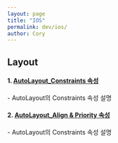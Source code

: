 ```yaml
---
layout: page
title: "IOS"
permalink: dev/ios/
author: Cory
---
```


## Layout
#### 1. [AutoLayout_Constraints 속성](https://lee-kyungseok.github.io/dev/ios/autolayout-constraint)
\- AutoLayout의 Constraints 속성 설명

#### 2. [AutoLayout_Align & Priority 속성](https://lee-kyungseok.github.io/dev/ios/autolayout-align-and-priority)
\- AutoLayout의 Constraints 속성 설명
